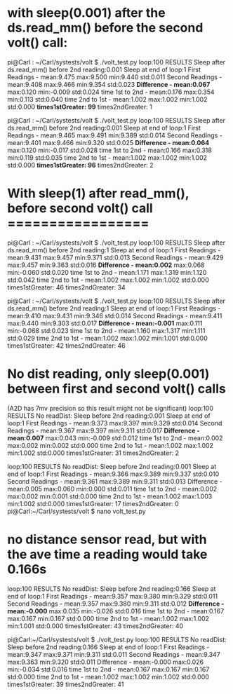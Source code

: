 # with sleep(0.001) after the ds.read_mm() before the second volt() call:

pi@Carl : ~/Carl/systests/volt $ ./volt_test.py
loop:100
RESULTS
Sleep after ds.read_mm() before 2nd reading:0.001 Sleep at end of loop:1
First Readings - mean:9.475 max:9.500 min:9.440 std:0.011
Second Readings - mean:9.408 max:9.466 min:9.354 std:0.023
**Difference - mean:0.067** max:0.120 min:-0.009 std:0.024
time 1st to 2nd - mean:0.176 max:0.354 min:0.113 std:0.040
time 2nd to 1st - mean:1.002 max:1.002 min:1.002 std:0.000
**times1stGreater: 99**
times2ndGreater: 1

pi@Carl : ~/Carl/systests/volt $ ./volt_test.py
loop:100
RESULTS
Sleep after ds.read_mm() before 2nd reading:0.001 Sleep at end of loop:1
First Readings - mean:9.465 max:9.491 min:9.389 std:0.014
Second Readings - mean:9.401 max:9.466 min:9.320 std:0.025
**Difference - mean:0.064** max:0.120 min:-0.017 std:0.028
time 1st to 2nd - mean:0.166 max:0.318 min:0.119 std:0.035
time 2nd to 1st - mean:1.002 max:1.002 min:1.002 std:0.000
**times1stGreater: 96**
times2ndGreater: 2

# With sleep(1) after read_mm(), before second volt() call =================
pi@Carl : ~/Carl/systests/volt $ ./volt_test.py
loop:100
RESULTS
Sleep after ds.read_mm() before 2nd reading:1 Sleep at end of loop:1
First Readings - mean:9.431 max:9.457 min:9.371 std:0.013
Second Readings - mean:9.429 max:9.457 min:9.363 std:0.016
**Difference - mean:0.002** max:0.068 min:-0.060 std:0.020
time 1st to 2nd - mean:1.171 max:1.319 min:1.120 std:0.042
time 2nd to 1st - mean:1.002 max:1.002 min:1.002 std:0.000
times1stGreater: 46
times2ndGreater: 34

pi@Carl : ~/Carl/systests/volt $ ./volt_test.py
loop:100
RESULTS
Sleep after ds.read_mm() before 2nd reading:1 Sleep at end of loop:1
First Readings - mean:9.410 max:9.431 min:9.346 std:0.014
Second Readings - mean:9.411 max:9.440 min:9.303 std:0.017
**Difference - mean:-0.001** max:0.111 min:-0.068 std:0.023
time 1st to 2nd - mean:1.160 max:1.317 min:1.111 std:0.029
time 2nd to 1st - mean:1.002 max:1.002 min:1.001 std:0.000
times1stGreater: 42
times2ndGreater: 46

#  No dist reading, only sleep(0.001) between first and second volt() calls
(A2D has 7mv precision so this result might not be significant)
loop:100
RESULTS
No readDist: Sleep before 2nd reading:0.001 Sleep at end of loop:1
First Readings - mean:9.373 max:9.397 min:9.329 std:0.014
Second Readings - mean:9.367 max:9.397 min:9.311 std:0.017
**Difference - mean:0.007** max:0.043 min:-0.009 std:0.012
time 1st to 2nd - mean:0.002 max:0.002 min:0.002 std:0.000
time 2nd to 1st - mean:1.002 max:1.002 min:1.002 std:0.000
times1stGreater: 31
times2ndGreater: 2

loop:100
RESULTS
No readDist: Sleep before 2nd reading:0.001 Sleep at end of loop:1
First Readings - mean:9.366 max:9.389 min:9.337 std:0.010
Second Readings - mean:9.361 max:9.389 min:9.311 std:0.013
Difference - mean:0.005 max:0.060 min:0.000 std:0.011
time 1st to 2nd - mean:0.002 max:0.002 min:0.001 std:0.000
time 2nd to 1st - mean:1.002 max:1.003 min:1.002 std:0.000
times1stGreater: 17
times2ndGreater: 0
pi@Carl:~/Carl/systests/volt $ nano volt_test.py

#  no distance sensor read, but with the ave time a reading would take 0.166s

loop:100
RESULTS
No readDist: Sleep before 2nd reading:0.166 Sleep at end of loop:1
First Readings - mean:9.357 max:9.380 min:9.329 std:0.011
Second Readings - mean:9.357 max:9.380 min:9.311 std:0.012
**Difference - mean:-0.000** max:0.035 min:-0.026 std:0.016
time 1st to 2nd - mean:0.167 max:0.167 min:0.167 std:0.000
time 2nd to 1st - mean:1.002 max:1.002 min:1.001 std:0.000
times1stGreater: 43
times2ndGreater: 40

pi@Carl:~/Carl/systests/volt $ ./volt_test.py
loop:100
RESULTS
No readDist: Sleep before 2nd reading:0.166 Sleep at end of loop:1
First Readings - mean:9.347 max:9.371 min:9.311 std:0.011
Second Readings - mean:9.347 max:9.363 min:9.320 std:0.011
Difference - mean:-0.000 max:0.026 min:-0.034 std:0.016
time 1st to 2nd - mean:0.167 max:0.167 min:0.167 std:0.000
time 2nd to 1st - mean:1.002 max:1.002 min:1.002 std:0.000
times1stGreater: 39
times2ndGreater: 41
